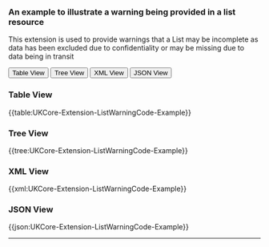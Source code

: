 ### An example to illustrate a warning being provided in a list resource

This extension is used to provide warnings that a List may be incomplete as data has been excluded due to confidentiality or may be missing due to data being in transit

<div class="tab">
 <button class="tablinks active" onclick="openTab(event, 'Table View')">Table View</button>
  <button class="tablinks" onclick="openTab(event, 'Tree View')">Tree View</button>
  <button class="tablinks" onclick="openTab(event, 'XML View')">XML View</button>
  <button class="tablinks" onclick="openTab(event, 'JSON View')">JSON View</button>
</div>

<div id="Table View" class="tabcontent" style="display:block">
  <h3>Table View</h3>
{{table:UKCore-Extension-ListWarningCode-Example}}
</div>

<div id="Tree View" class="tabcontent">
  <h3>Tree View</h3>
{{tree:UKCore-Extension-ListWarningCode-Example}}
</div>

<div id="XML View" class="tabcontent">
  <h3>XML View</h3>
{{xml:UKCore-Extension-ListWarningCode-Example}}
</div>

<div id="JSON View" class="tabcontent">
  <h3>JSON View</h3>
{{json:UKCore-Extension-ListWarningCode-Example}}
</div>

---